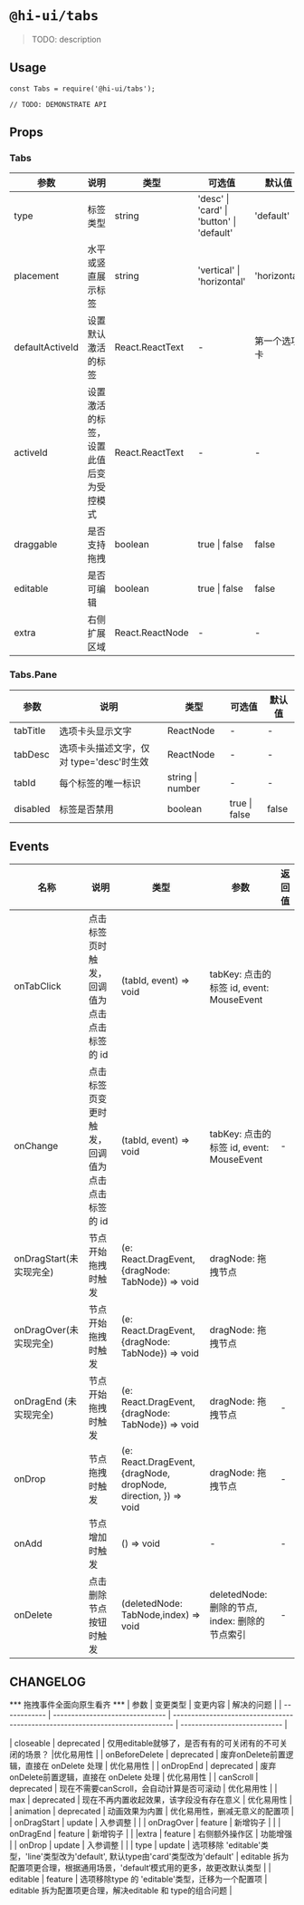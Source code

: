 # `@hi-ui/tabs`

> TODO: description

## Usage

```
const Tabs = require('@hi-ui/tabs');

// TODO: DEMONSTRATE API
```

## Props

### Tabs

| 参数            | 说明                                                                                        | 类型             | 可选值                                               | 默认值       |
| --------------- | ------------------------------------------------------------------------------------------- | ---------------- | ---------------------------------------------------- | ------------ |
| type            | 标签类型                      | string           | 'desc' \| 'card' \| 'button' \|  'default' | 'default'       |
| placement       | 水平或竖直展示标签                               | string           | 'vertical' \| 'horizontal'                           | 'horizontal' |
| defaultActiveId | 设置默认激活的标签                   | React.ReactText | -                                                    | 第一个选项卡 |
| activeId        | 设置激活的标签，设置此值后变为受控模式             | React.ReactText | -                                                    | -            |
| draggable       | 是否支持拖拽         | boolean          | true \| false                                        | false        |
| editable       | 是否可编辑         | boolean          | true \| false                                        | false        |
| extra       | 右侧扩展区域         | React.ReactNode          | -                                        | -        |

### Tabs.Pane

| 参数      | 说明                                         | 类型                | 可选值        | 默认值 |
| --------- | -------------------------------------------- | ------------------- | ------------- | ------ |
| tabTitle  | 选项卡头显示文字                             |  ReactNode | -             | -      |
| tabDesc   | 选项卡头描述文字，仅对 type='desc'时生效     |  ReactNode | -             | -      |
| tabId     | 每个标签的唯一标识                           | string \| number    | -             | -      |
| disabled  | 标签是否禁用                                 | boolean             | true \| false | false  |

## Events

| 名称           | 说明                                                        | 类型                                 | 参数                                                | 返回值                         |
| -------------- | ----------------------------------------------------------- | ------------------------------------ | --------------------------------------------------- | ------------------------------ |
| onTabClick     | 点击标签页时触发，回调值为点击点击标签的 id                | (tabId, event) => void              | tabKey: 点击的标签 id, event: MouseEvent      |
| onChange     | 点击标签页变更时触发，回调值为点击点击标签的 id                | (tabId, event) => void              | tabKey: 点击的标签 id, event: MouseEvent      | -                              |
| onDragStart(未实现完全)    | 节点开始拖拽时触发                                          | (e: React.DragEvent,{dragNode: TabNode}) => void          | dragNode: 拖拽节点                                  |
| onDragOver(未实现完全)    | 节点开始拖拽时触发                                          | (e: React.DragEvent,{dragNode: TabNode}) => void          | dragNode: 拖拽节点                                  |
| onDragEnd (未实现完全) | 节点开始拖拽时触发                                          | (e: React.DragEvent,{dragNode: TabNode}) => void          | dragNode: 拖拽节点                                  | -                              |-                              |
| onDrop         | 节点拖拽时触发                                              | (e: React.DragEvent,{dragNode, dropNode, direction, }) => void          | dragNode: 拖拽节点                                  | -                              |
| onAdd          | 节点增加时触发                                              | () => void                           | -                                                   | -                              |
| onDelete       | 点击删除节点按钮时触发                                            | (deletedNode: TabNode,index) => void | deletedNode: 删除的节点, index: 删除的节点索引 | -                              |

## CHANGELOG
*** 拖拽事件全面向原生看齐 ***
| 参数         | 变更类型                        | 变更内容                                                                       | 解决的问题                   |
| ------------ | ------------------------------- | ------------------------------------------------------------------------------ | ---------------------------- |

|  closeable   | deprecated                          | 仅用editable就够了，是否有有的可关闭有的不可关闭的场景？           |优化易用性           |
|  onBeforeDelete   | deprecated                          | 废弃onDelete前置逻辑，直接在 onDelete 处理 | 优化易用性           |
|  onDropEnd   | deprecated                          | 废弃onDelete前置逻辑，直接在 onDelete 处理 | 优化易用性           |
|  canScroll   | deprecated                          | 现在不需要canScroll，会自动计算是否可滚动 | 优化易用性           |
|  max  | deprecated                          | 现在不再内置收起效果，该字段没有存在意义 | 优化易用性           |
|  animation  | deprecated                          | 动画效果为内置 | 优化易用性，删减无意义的配置项           |
| onDragStart        | update                          |   入参调整       |            |
| onDragOver        | feature                          |   新增钩子       |            |
| onDragEnd        | feature                          |   新增钩子       |            |
|extra        | feature                          |   右侧额外操作区       |   功能增强        |
| onDrop        | update                         |   入参调整       |            |
| type        | update                          | 选项移除 'editable'类型，'line'类型改为'default', 默认type由'card'类型改为'default' | editable 拆为配置项更合理，根据通用场景，'default‘模式用的更多，故更改默认类型          |
| editable        | feature                          | 选项移除type 的 'editable'类型，迁移为一个配置项 | editable 拆为配置项更合理，解决editable 和 type的组合问题         |

